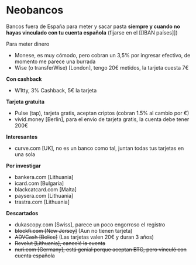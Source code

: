 # Neobancos
Bancos fuera de España para meter y sacar pasta **siempre y cuando no hayas vinculado con tu cuenta española** (fijarse en el [[IBAN países]])

Para meter dinero
- Monese, es muy cómodo, pero cobran un 3,5% por ingresar efectivo, de momento me parece una burrada 
- Wise (o transferWise) [London], tengo 20€ metidos, la tarjeta cuesta 7€

**Con cashback**
- W1tty, 3% Cashback, 5€ la tarjeta

**Tarjeta gratuita**
- Pulse (tap), tarjeta gratis, aceptan criptos (cobran 1.5% al cambio por €)
- vivid.money [Berlin], para el envío de tarjeta gratis, la cuenta debe tener 200€

**Interesantes**
- curve.com [UK], no es un banco como tal, juntan todas tus tarjetas en una sola

**Por investigar**
- bankera.com [Lithuania]
- icard.com [Bulgaria]
- blackcatcard.com [Malta]
- paysera.com [Lithuania]
- trastra.com [Lithuania]

**Descartados**
- dukascopy.com [Swiss], parece un poco engorroso el registro
- ~~blockfi.com [New Jersey]~~ (Aun no tienen tarjeta) 
- ~~ADVCash [Belice]~~ (Las tarjetas valen 20€ y duran 3 años)
- ~~Revolut [Lithuania], cancelé la cuenta~~
- ~~nuri.com [Germany], está genial porque aceptan BTC, pero vinculé con cuenta española~~